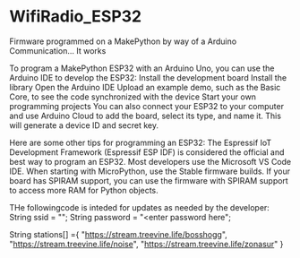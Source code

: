 # WifiRadio_ESP32
Firmware programmed on a MakePython by way of a Arduino Communication... It works

To program a MakePython ESP32 with an Arduino Uno, you can use the Arduino IDE to develop the ESP32: 
Install the development board 
Install the library 
Open the Arduino IDE 
Upload an example demo, such as the Basic Core, to see the code synchronized with the device 
Start your own programming projects 
You can also connect your ESP32 to your computer and use Arduino Cloud to add the board, select its type, and name it. This will generate a device ID and secret key. 

Here are some other tips for programming an ESP32: 
The Espressif IoT Development Framework (Espressif ESP IDF) is considered the official and best way to program an ESP32. 
Most developers use the Microsoft VS Code IDE. 
When starting with MicroPython, use the Stable firmware builds. 
If your board has SPIRAM support, you can use the firmware with SPIRAM support to access more RAM for Python objects. 


THe followingcode is inteded for updates as needed by the developer:
String ssid =     "<enter wifi ssid here>";
String password = "<enter password here";

String stations[] ={
        "https://stream.treevine.life/bosshogg",
        "https://stream.treevine.life/noise",
        "https://stream.treevine.life/zonasur"
        }
